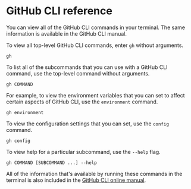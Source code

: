 # GitHub CLI reference

You can view all of the GitHub CLI commands in your terminal. The same information is available in the GitHub CLI manual.

To view all top-level GitHub CLI commands, enter `gh` without arguments.

```shell
gh
```

To list all of the subcommands that you can use with a GitHub CLI command, use the top-level command without arguments.

```shell
gh COMMAND
```

For example, to view the environment variables that you can set to affect certain aspects of GitHub CLI, use the `environment` command.

```shell
gh environment
```

To view the configuration settings that you can set, use the `config` command.

```shell
gh config
```

To view help for a particular subcommand, use the `--help` flag.

```shell
gh COMMAND [SUBCOMMAND ...] --help
```

All of the information that's available by running these commands in the terminal is also included in the [GitHub CLI online manual](https://cli.github.com/manual/gh).
